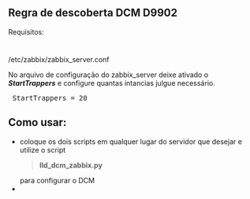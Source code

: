 ## Regra de descoberta DCM D9902

Requisitos:
#
 /etc/zabbix/zabbix_server.conf
  
No arquivo de configuração do zabbix_server deixe ativado o ***StartTrappers*** e configure quantas intancias julgue necessário.
<pre> StartTrappers = 20 </pre>

## Como usar:

- coloque os dois scripts em qualquer lugar do  servidor que desejar e utilize o script <blockquote>**lld_dcm_zabbix.py**</blockquote> para configurar o DCM
- 

